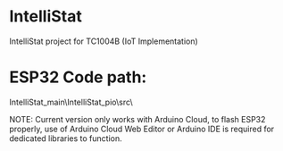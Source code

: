 # IntelliStat
IntelliStat project for TC1004B (IoT Implementation)

# ESP32 Code path:
IntelliStat_main\IntelliStat_pio\src\

NOTE:
Current version only works with Arduino Cloud, to flash ESP32 properly, use of Arduino Cloud Web Editor or Arduino IDE is required for dedicated libraries to function.
